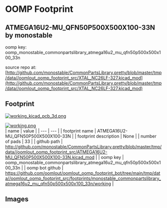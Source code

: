 # OOMP Footprint  
## ATMEGA16U2-MU_QFN50P500X500X100-33N  by monostable  
  
oomp key: oomp_monostable_commonpartslibrary_atmega16u2_mu_qfn50p500x500x100_33n  
  
source repo at: [http://github.com/monostable/CommonPartsLibrary.pretty/blob/master/tmp/data//oomlout_oomp_footprint_src/XTAL_NC26LF-327.kicad_mod](http://github.com/monostable/CommonPartsLibrary.pretty/blob/master/tmp/data//oomlout_oomp_footprint_src/XTAL_NC26LF-327.kicad_mod)  
## Footprint  
  
[![working_kicad_pcb_3d.png](working_kicad_pcb_3d_600.png)](working_kicad_pcb_3d.png)  
  
[![working.png](working_600.png)](working.png)  
| name | value | 
| --- | --- | 
| footprint name | ATMEGA16U2-MU_QFN50P500X500X100-33N | 
| footprint description | None | 
| number of pads | 33 | 
| github path | http://github.com/monostable/CommonPartsLibrary.pretty/blob/master/tmp/data//oomlout_oomp_footprint_src/ATMEGA16U2-MU_QFN50P500X500X100-33N.kicad_mod | 
| oomp key | oomp_monostable_commonpartslibrary_atmega16u2_mu_qfn50p500x500x100_33n | 
| oomp bot github | https://github.com/oomlout/oomlout_oomp_footprint_bot/tree/main/tmp/data//oomlout_oomp_footprint_src/footprints/monostable_commonpartslibrary_atmega16u2_mu_qfn50p500x500x100_33n/working | 
## Images  
